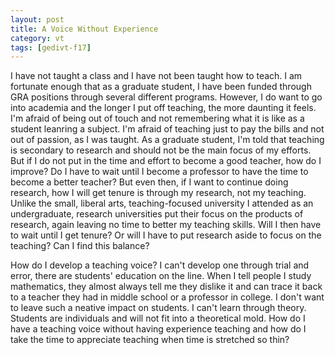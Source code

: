 ```yaml
---
layout: post
title: A Voice Without Experience
category: vt
tags: [gedivt-f17]
---
```


I have not taught a class and I have not been taught how to teach. I am fortunate enough that as a graduate student, I have been funded through GRA positions through several different programs. However, I do want to go into academia and the longer I put off teaching, the more daunting it feels. I'm afraid of being out of touch and not remembering what it is like as a student leanring a subject. I'm afraid of teaching just to pay the bills and not out of passion, as I was taught. As a graduate student, I'm told that teaching is secondary to research and should not be the main focus of my efforts. But if I do not put in the time and effort to become a good teacher, how do I improve? Do I have to wait until I become a professor to have the time to become a better teacher? But even then, if I want to continue doing research, how I will get tenure is through my research, not my teaching. Unlike the small, liberal arts, teaching-focused university I attended as an undergraduate, research universities put their focus on the products of research, again leaving no time to better my teaching skills. Will I then have to wait until I get tenure? Or will I have to put research aside to focus on the teaching? Can I find this balance?

How do I develop a teaching voice? I can't develop one through trial and error, there are students' education on the line. When I tell people I study mathematics, they almost always tell me they dislike it and can trace it back to a teacher they had in middle school or a professor in college. I don't want to leave such a neative impact on students. I can't learn through theory. Students are individuals and will not fit into a theoretical mold. How do I have a teaching voice without having experience teaching and how do I take the time to appreciate teaching when time is stretched so thin? 
